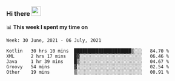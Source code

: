### Hi there <a href="https://www.gautamkrishnar.com/"><img src="https://media.giphy.com/media/hvRJCLFzcasrR4ia7z/giphy.gif" width="25px"></a>

📊 **This week I spent my time on**

<!--START_SECTION:waka-->
```text
Week: 30 June, 2021 - 06 July, 2021

Kotlin   30 hrs 10 mins  █████████████████████▒░░░   84.70 % 
XML      2 hrs 17 mins   █▓░░░░░░░░░░░░░░░░░░░░░░░   06.46 % 
Java     1 hr 39 mins    █▒░░░░░░░░░░░░░░░░░░░░░░░   04.67 % 
Groovy   54 mins         ▓░░░░░░░░░░░░░░░░░░░░░░░░   02.54 % 
Other    19 mins         ▒░░░░░░░░░░░░░░░░░░░░░░░░   00.91 % 
```
<!--END_SECTION:waka-->
